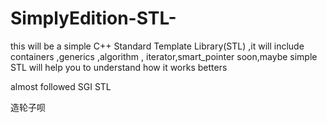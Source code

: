 # SimplyEdition-STL-
this will be a simple C++ Standard Template Library(STL) ,it will include containers ,generics ,algorithm , iterator,smart_pointer  soon,maybe  simple STL will help you to understand how it works betters

almost followed SGI STL 




造轮子呗
